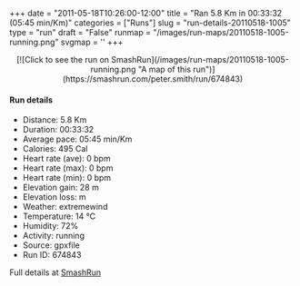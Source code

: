 +++
date = "2011-05-18T10:26:00-12:00"
title = "Ran 5.8 Km in 00:33:32 (05:45 min/Km)"
categories = ["Runs"]
slug = "run-details-20110518-1005"
type = "run"
draft = "False"
runmap = "/images/run-maps/20110518-1005-running.png"
svgmap = '<polyline points="2 40, 4 42, 0 41, 11 62, 13 66, 20 68, 30 64, 33 65, 41 75, 51 82, 51 82, 54 78, 56 72, 53 70, 59 69, 77 58, 100 23, 100 21, 98 20, 95 19, 62 17, 53 25, 40 22, 24 29, 22 30, 15 30, 4 38">'
+++



<!--more-->

<center>
[![Click to see the run on SmashRun](/images/run-maps/20110518-1005-running.png "A map of this run")](https://smashrun.com/peter.smith/run/674843)
</center>

#### Run details

* Distance: 5.8 Km
* Duration: 00:33:32
* Average pace: 05:45 min/Km
* Calories: 495 Cal
* Heart rate (ave): 0 bpm
* Heart rate (max): 0 bpm
* Heart rate (min): 0 bpm
* Elevation gain: 28 m
* Elevation loss:  m
* Weather: extremewind
* Temperature: 14 &deg;C
* Humidity: 72%
* Activity: running
* Source: gpxfile
* Run ID: 674843

Full details at [SmashRun](https://smashrun.com/peter.smith/run/674843)
